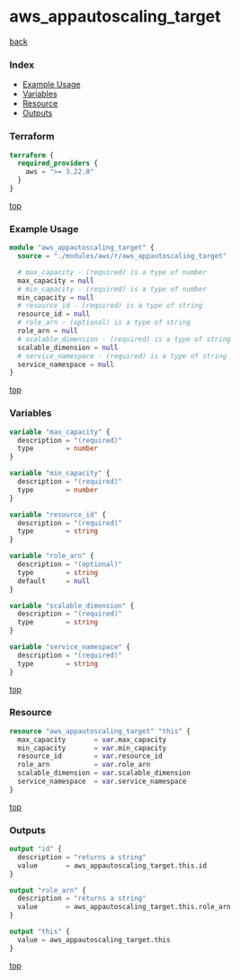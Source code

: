 # aws_appautoscaling_target

[back](../aws.md)

### Index

- [Example Usage](#example-usage)
- [Variables](#variables)
- [Resource](#resource)
- [Outputs](#outputs)

### Terraform

```terraform
terraform {
  required_providers {
    aws = ">= 3.22.0"
  }
}
```

[top](#index)

### Example Usage

```terraform
module "aws_appautoscaling_target" {
  source = "./modules/aws/r/aws_appautoscaling_target"

  # max_capacity - (required) is a type of number
  max_capacity = null
  # min_capacity - (required) is a type of number
  min_capacity = null
  # resource_id - (required) is a type of string
  resource_id = null
  # role_arn - (optional) is a type of string
  role_arn = null
  # scalable_dimension - (required) is a type of string
  scalable_dimension = null
  # service_namespace - (required) is a type of string
  service_namespace = null
}
```

[top](#index)

### Variables

```terraform
variable "max_capacity" {
  description = "(required)"
  type        = number
}

variable "min_capacity" {
  description = "(required)"
  type        = number
}

variable "resource_id" {
  description = "(required)"
  type        = string
}

variable "role_arn" {
  description = "(optional)"
  type        = string
  default     = null
}

variable "scalable_dimension" {
  description = "(required)"
  type        = string
}

variable "service_namespace" {
  description = "(required)"
  type        = string
}
```

[top](#index)

### Resource

```terraform
resource "aws_appautoscaling_target" "this" {
  max_capacity       = var.max_capacity
  min_capacity       = var.min_capacity
  resource_id        = var.resource_id
  role_arn           = var.role_arn
  scalable_dimension = var.scalable_dimension
  service_namespace  = var.service_namespace
}
```

[top](#index)

### Outputs

```terraform
output "id" {
  description = "returns a string"
  value       = aws_appautoscaling_target.this.id
}

output "role_arn" {
  description = "returns a string"
  value       = aws_appautoscaling_target.this.role_arn
}

output "this" {
  value = aws_appautoscaling_target.this
}
```

[top](#index)